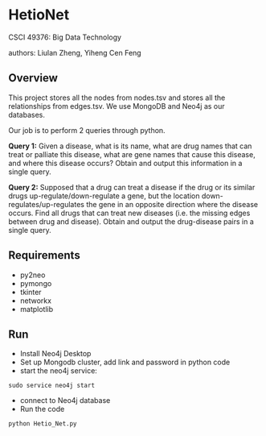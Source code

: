 # HetioNet

CSCI 49376: Big Data Technology

authors: Liulan Zheng, Yiheng Cen Feng

## Overview


This project stores all the nodes from nodes.tsv and stores all the relationships from edges.tsv.
We use MongoDB and Neo4j as our databases. 

Our job is to perform 2 queries through python.

**Query 1:**
Given a disease, what is its name, what are drug names that can treat or palliate this disease, 
what are gene names that cause this disease, and where this disease occurs? Obtain and output this information in a single query.

**Query 2:**
Supposed that a drug can treat a disease if the drug or its similar drugs up-regulate/down-regulate a gene, but the location 
down-regulates/up-regulates the gene in an opposite direction where the disease occurs. Find all drugs that can treat new diseases 
(i.e. the missing edges between drug and disease). Obtain and output the drug-disease pairs in a single query.

## Requirements
- py2neo
- pymongo
- tkinter
- networkx
- matplotlib


## Run
- Install Neo4j Desktop
- Set up Mongodb cluster, add link and password in python code
- start the neo4j service:
```
sudo service neo4j start
```

- connect to Neo4j database 
- Run the code
```
python Hetio_Net.py
```
